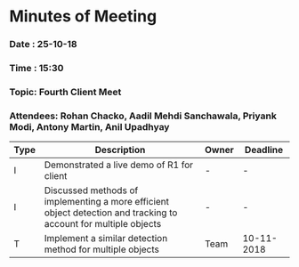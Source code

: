 # Minutes of Meeting

### Date : 25-10-18
### Time : 15:30
### Topic: Fourth Client Meet
### Attendees: Rohan Chacko, Aadil Mehdi Sanchawala, Priyank Modi, Antony Martin, Anil Upadhyay

Type | Description | Owner | Deadline
---- | ---- | ---- | ----
I | Demonstrated a live demo of R1 for client | - | -
I | Discussed methods of implementing a more efficient object detection and tracking to account for multiple objects | - | -
T | Implement a similar detection method for multiple objects | Team | 10-11-2018